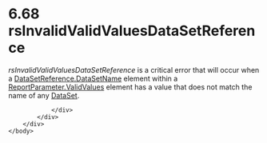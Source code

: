 <html dir="LTR" xmlns:mshelp="http://msdn.microsoft.com/mshelp" xmlns:ddue="http://ddue.schemas.microsoft.com/authoring/2003/5" xmlns:xlink="http://www.w3.org/1999/xlink" xmlns:tool="http://www.microsoft.com/tooltip">
    <head>
        <meta http-equiv="Content-Type" content="text/html; CHARSET=utf-8"></meta>
        <meta name="save" content="history"></meta>
        <title>6.68 rsInvalidValidValuesDataSetReference</title>
        <xml>
            <mshelp:toctitle title="6.68 rsInvalidValidValuesDataSetReference"></mshelp:toctitle>
            <mshelp:rltitle title="[MS-RDL]: rsInvalidValidValuesDataSetReference"></mshelp:rltitle>
            <mshelp:keyword index="A" term="94f4d26c-5824-432a-aeed-a5fa6d5f4646"></mshelp:keyword>
            <mshelp:attr name="DCSext.ContentType" value="open specification"></mshelp:attr>
            <mshelp:attr name="AssetID" value="94f4d26c-5824-432a-aeed-a5fa6d5f4646"></mshelp:attr>
            <mshelp:attr name="TopicType" value="kbRef"></mshelp:attr>
            <mshelp:attr name="DCSext.Title" value="[MS-RDL]: rsInvalidValidValuesDataSetReference" />
        </xml>
    </head>
    <body>
        <div id="header">
            <h1 class="heading">6.68 rsInvalidValidValuesDataSetReference</h1>
        </div>
        <div id="mainSection">
            <div id="mainBody">
                <div id="allHistory" class="saveHistory"></div>
                <div id="sectionSection0" class="section" name="collapseableSection">
                    

<p><i>rsInvalidValidValuesDataSetReference</i> is a critical
error that will occur when a <a href="819189ab-6aae-4ab3-9089-b27efaa860cb.md">DataSetReference.DataSetName</a>
element within a <a href="391604b0-2c0d-4f51-82ae-0c30e75345a4.md">ReportParameter.ValidValues</a>
element has a value that does not match the name of any <a href="a14782b0-2e2f-4305-83a3-3de3fd750b6a.md">DataSet</a>.</p>


                </div>
            </div>
        </div>
    </body>
</html>